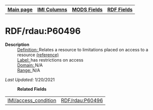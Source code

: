 <!DOCTYPE html>
<html>

<body>
<table style="width:100%">
  <tr>
    <th><a href="index.md">Main page</a></th>
	<th><a href="IMI.md">IMI Columns</a></th>
    <th><a href="MODS.md">MODS Fields</a></th>
    <th><a href="RDF.md">RDF Fields</a></th>
  </tr>
</table>



<h1>RDF/rdau:P60496</h1>
<dl>
  <dt><b>Description</b></dt>
  <dd><ins>Definition: </ins>Relates a resource to limitations placed on access to a resource <a href="http://www.rdaregistry.info/Elements/u/#P60496">(reference)</a></dd>
  <dd><ins>Label: </ins> has restrictions on access</dd>
  <dd><ins>Domain: </ins> N/A</dd>
  <dd><ins>Range: </ins> N/A</dd>
<p><i>Last Updated: </i>1/20/2021</p>
</dl>
<dl>
	<dd><b>Related Fields</b></dd>
		<table>
			<td><a href="access_condition.md">IMI/access_condition</a></td>
			<td><a href="rdf.rdau.p60496.md">RDF/rdau:P60496</a></td>
		</table>
</dl>
</body>
</html>
